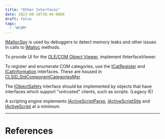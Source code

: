 ```yaml
---
title: "Other Interfaces"
date: 2023-08-18T20:44-0800
draft: false
tags: 
  - "#COM"
---
```


[IMallocSpy](https://learn.microsoft.com/en-us/windows/win32/api/objidl/nn-objidl-imallocspy) is used by debuggers to detect memory leaks and other issues in calls to [IMalloc](https://learn.microsoft.com/en-us/windows/desktop/api/objidl/nn-objidl-imalloc) methods.

To provide UI for the [OLE/COM Object Viewer](https://learn.microsoft.com/en-us/windows/win32/com/ole-com-object-viewer), implement IInterfaceViewer.

To register and enumerate COM categories, use the [ICatRegister](https://learn.microsoft.com/en-us/windows/win32/api/comcat/nn-comcat-icatregister) and [ICatInformation](https://learn.microsoft.com/en-us/windows/win32/api/comcat/nn-comcat-icatinformation) interfaces.  These are housed in [CLSID_StdComponentCategoriesMgr](https://learn.microsoft.com/en-us/windows/win32/com/the-component-categories-manager)

The [IObjectSafety](https://learn.microsoft.com/en-us/previous-versions/windows/internet-explorer/ie-developer/platform-apis/aa768224(v=vs.85)) interface should be implemented by objects that have interfaces which support "untrusted" clients, such as scripts.  (Legacy IE)

A scripting engine implements [IActiveScriptParse](https://learn.microsoft.com/en-us/previous-versions/windows/internet-explorer/ie-developer/windows-scripting/reference/iactivescriptparse), [IActiveScriptSite](https://learn.microsoft.com/en-us/previous-versions/windows/internet-explorer/ie-developer/windows-scripting/reference/iactivescriptsite) and [IActiveScript](https://learn.microsoft.com/en-us/previous-versions/windows/internet-explorer/ie-developer/windows-scripting/reference/iactivescript) at a minimum.

---
# References
